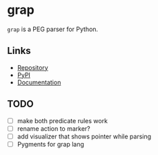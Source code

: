 grap
====

`grap` is a PEG parser for Python.


Links
-----

* [Repository](https://github.com/phoenixr-codes/grap)
* [PyPI](https://pypi.org/project/grap)
* [Documentation](https://phoenixr-codes.github.io/grap)


TODO
----

* [ ] make both predicate rules work
* [ ] rename action to marker?
* [ ] add visualizer that shows pointer while parsing
* [ ] Pygments for grap lang
